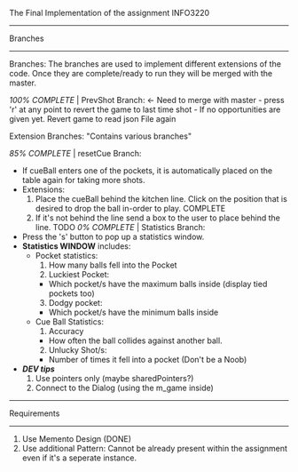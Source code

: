 The Final Implementation of the assignment INFO3220

********
Branches
********

Branches: The branches are used to implement different extensions of the code.
Once they are complete/ready to run they will be merged with the master.

*100% COMPLETE* | PrevShot Branch: <- Need to merge with master
	- press 'r' at any point to revert the game to last time shot
	- If no opportunities are given yet. Revert game to read json File again

Extension Branches: "Contains various branches"

*85% COMPLETE* | resetCue Branch:
  - If cueBall enters one of the pockets, it is automatically placed on the
  table again for taking more shots.
  - Extensions:
    1. Place the cueBall behind the kitchen line. Click on the position that is desired
    to drop the ball in-order to play. COMPLETE
    2. If it's not behind the line send a box to the user to place behind the
      line. TODO
*0% COMPLETE* | Statistics Branch:
  - Press the 's' button to pop up a statistics window.
  - **Statistics WINDOW** includes:
    - Pocket statistics:
      1. How many balls fell into the Pocket
      2. Luckiest Pocket:
        - Which pocket/s have the maximum balls inside (display tied pockets too)
      3. Dodgy pocket:
        - Which pocket/s have the minimum balls inside
    - Cue Ball Statistics:
      1. Accuracy
        - How often the ball collides against another ball.
      2. Unlucky Shot/s:
        - Number of times it fell into a pocket (Don't be a Noob)
   - ***DEV tips***
      1. Use pointers only (maybe sharedPointers?)
      2. Connect to the Dialog (using the m_game inside)


*********
Requirements
*********

1. Use Memento Design (DONE)
2. Use additional Pattern: Cannot be already present within the assignment even
if it's a seperate instance.
